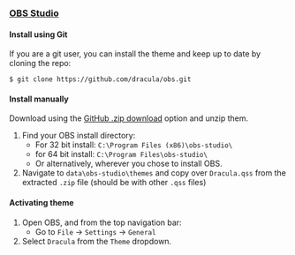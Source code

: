 ### [OBS Studio](https://obsproject.com/)

#### Install using Git

If you are a git user, you can install the theme and keep up to date by cloning the repo:

    $ git clone https://github.com/dracula/obs.git

#### Install manually

Download using the [GitHub .zip download](https://github.com/dracula/obs/archive/master.zip) option and unzip them.

1. Find your OBS install directory:
    - For 32 bit install: `C:\Program Files (x86)\obs-studio\`
    - for 64 bit install: `C:\Program Files\obs-studio\`
    - Or alternatively, wherever you chose to install OBS.
2. Navigate to `data\obs-studio\themes` and copy over `Dracula.qss` from the extracted `.zip` file (should be with other `.qss` files)

#### Activating theme

1. Open OBS, and from the top navigation bar:
    - Go to `File` -> `Settings` -> `General`
2. Select `Dracula` from the `Theme` dropdown.